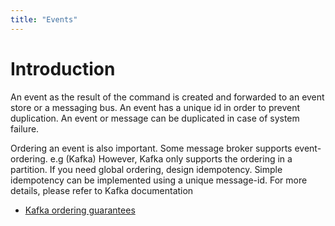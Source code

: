 ```yaml
---
title: "Events"
---
```


# Introduction

An event as the result of the command is created and forwarded to an event store or
a messaging bus. An event has a unique id in order to prevent duplication.
An event or message can be duplicated in case of system failure.

Ordering an event is also important. Some message broker supports event-ordering. e.g (Kafka)
However, Kafka only supports the ordering in a partition. If you need global ordering, design
idempotency. Simple idempotency can be implemented using a unique message-id. For more details, please refer to Kafka documentation

* [Kafka ordering guarantees](http://kafka.apache.org/documentation.html#intro_guarantees) 
